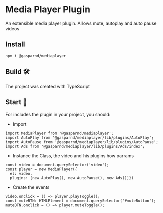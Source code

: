 # Media Player Plugin

An extensible media player plugin. Allows mute, autoplay and auto pause videos

## Install

```
npm i @gasparnd/mediaplayer
```

## Build 🛠️

The project was created with TypeScript

## Start 🚀

For includes the plugin in your project, you should:

- Import

```
import MediaPlayer from '@gasparnd/mediaplayer';
import AutoPlay from '@gasparnd/mediaplayer/lib/plugins/AutoPlay';
import AutoPause from '@gasparnd/mediaplayer/lib/plugins/AutoPause';
import Ads from '@gasparnd/mediaplayer/lib/plugins/Ads/index';

```

- Instance the Class, the video and his plugins how parrams

```
const video = document.querySelector('video');
const player = new MediaPlayer({
  el: video,
  plugins: [new AutoPlay(), new AutoPause(), new Ads()]})
```

- Create the events

```
video.onclick = () => player.playToggle();
const muteBTN: HTMLElement = document.querySelector('#muteButton');
muteBTN.onclick = () => player.muteToggle();
```
